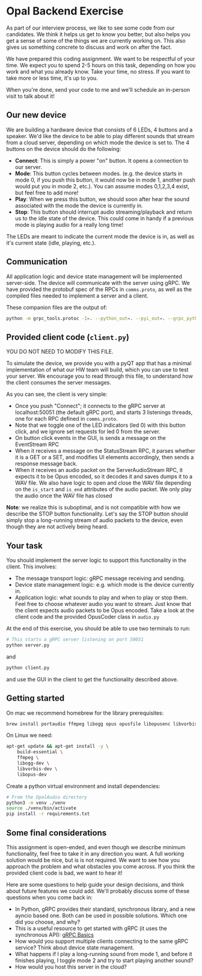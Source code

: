 # Opal Backend Exercise

As part of our interview process, we like to see some code from our candidates. We think it helps us get to know you better, but also helps you get a sense of some of the things we are currently working on. This also gives us something concrete to discuss and work on after the fact.

We have prepared this coding assignment. We want to be respectful of your time. We expect you to spend 2-5 hours on this task, depending on how you work and what you already know. Take your time, no stress. If you want to take more or less time, it's up to you.

When you're done, send your code to me and we'll schedule an in-person visit to talk about it!

## Our new device

We are building a hardware device that consists of 6 LEDs, 4 buttons and a speaker. We'd like the device to be able to play different sounds that stream from a cloud server, depending on which mode the device is set to. The 4 buttons on the device should do the following:

- **Connect**: This is simply a power "on" button. It opens a connection to our server.
- **Mode**: This button cycles between modes. (e.g. the device starts in mode 0, if you push this button, it would now be in mode 1, another push would put you in mode 2, etc.). You can assume modes 0,1,2,3,4 exist, but feel free to add more!
- **Play**: When we press this button, we should soon after hear the sound associated with the mode the device is currently in.
- **Stop**: This button should interrupt audio streaming/playback and return us to the idle state of the device. This could come in handy if a previous mode is playing audio for a really long time!

The LEDs are meant to indicate the current mode the device is in, as well as it's current state (idle, playing, etc.).

## Communication

All application logic and device state management will be implemented server-side. The device will communicate with the server using gRPC. We have provided the protobuf spec of the RPCs in `comms.proto`, as well as the compiled files needed to implement a server and a client.

These companion files are the output of:

```bash
python -m grpc_tools.protoc -I=. --python_out=. --pyi_out=. --grpc_python_out=.
```

## Provided client code (`client.py`)

YOU DO NOT NEED TO MODIFY THIS FILE.

To simulate the device, we provide you with a pyQT app that has a minimal implementation of what our HW team will build, which you can use to test your server. We encourage you to read through this file, to understand how the client consumes the server messages.

As you can see, the client is very simple:

- Once you push "Connect"; it connects to the gRPC server at localhost:50051 (the default gRPC port), and starts 3 listenings threads, one for each RPC defined in `comms.proto`.
- Note that we toggle one of the LED indicators (led 0) with this button click, and we ignore set requests for led 0 from the server.
- On button click events in the GUI, is sends a message on the EventStream RPC
- When it receives a message on the StatusStream RPC, it parses whether it is a GET or a SET, and modifies UI elements accordingly, then sends a response message back.
- When it receives an audio packet on the ServerAudioStream RPC, it expects it to be Opus encoded, so it decodes it and saves dumps it to a WAV file. We also have logic to open and close the WAV file depending on the `is_start` and `is_end` attributes of the audio packet. We only play the audio once the WAV file has closed

**Note**: we realize this is suboptimal, and is not compatible with how we describe the STOP button functionality. Let's say the STOP button should simply stop a long-running stream of audio packets to the device, even though they are not actively being heard.

## Your task

You should implement the server logic to support this functionality in the client. This involves:

- The message transport logic: gRPC message receiving and sending.
- Device state management logic: e.g. which mode is the device currently in.
- Application logic: what sounds to play and when to play or stop them. Feel free to choose whatever audio you want to stream. Just know that the client expects audio packets to be Opus encoded. Take a look at the client code and the provided OpusCoder class in `audio.py`

At the end of this exercise, you should be able to use two terminals to run:

```bash
# This starts a gRPC server listening on port 50051
python server.py
```

and

```bash
python client.py
```

and use the GUI in the client to get the functionality described above.

## Getting started

On mac we recommend homebrew for the library prerequisites:

```bash
brew install portaudio ffmpeg libogg opus opusfile libopusenc libvorbis flac opus
```

On Linux we need:

```bash
apt-get update && apt-get install -y \
    build-essential \
    ffmpeg \
    libogg-dev \
    libvorbis-dev \
    libopus-dev
```

Create a python virtual environment and install dependencies:

```bash
# From the OpalAudio directory
python3 -m venv ./venv
source ./venv/bin/activate
pip install -r requirements.txt
```

## Some final considerations

This assignment is open-ended, and even though we describe minimum functionality, feel free to take it in any direction you want. A full working solution would be nice, but is is not required. We want to see how you approach the problem and what obstacles you come across. If you think the provided client code is bad, we want to hear it!

Here are some questions to help guide your design decisions, and think about future features we could add. We'll probably discuss some of these questions when you come back in:

- In Python, gRPC provides their standard, synchronous library, and a new ayncio based one. Both can be used in possible solutions. Which one did you choose, and why?
- This is a useful resource to get started with gRPC (it uses the synchronous API): [gRPC Basics](https://grpc.io/docs/languages/python/basics/)
- How would you support multiple clients connecting to the same gRPC service? Think about device state management.
- What happens if I play a long-running sound from mode 1, and before it finishes playing, I toggle mode 2 and try to start playing another sound?
- How would you host this server in the cloud?
